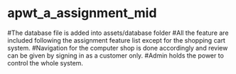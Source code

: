 # apwt_a_assignment_mid
#The database file is added into assets/database folder
#All the feature are included following the assignment feature list except for the shopping cart system.
#Navigation for the computer shop is done accordingly and review can be given by signing in as a customer only.
#Admin holds the power to control the whole system.

